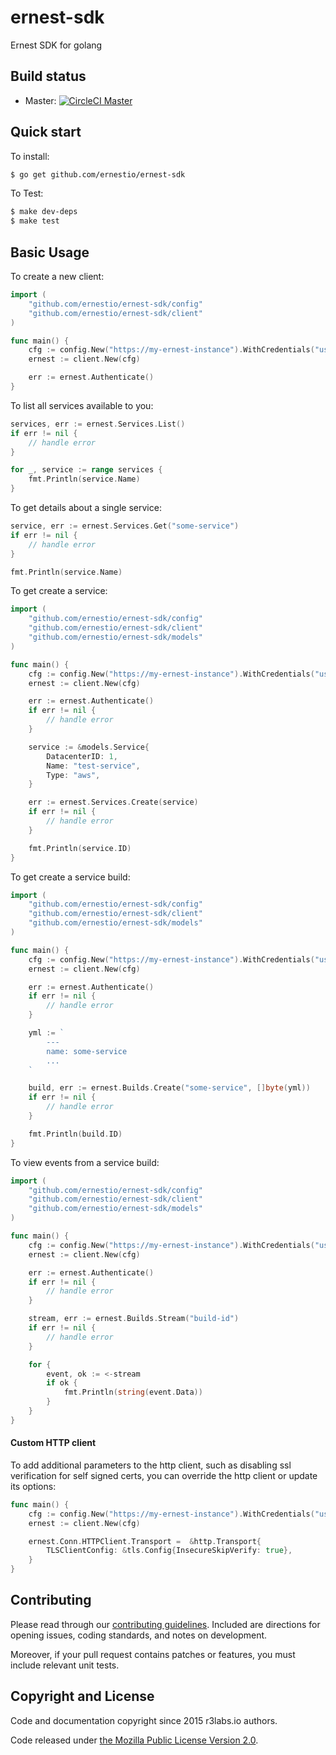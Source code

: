 # ernest-sdk
Ernest SDK for golang


## Build status

* Master: [![CircleCI  Master](https://circleci.com/gh/ernestio/ernest-sdk/tree/master.svg?style=svg)](https://circleci.com/gh/ernestio/ernest-sdk/tree/master)

## Quick start

To install:

```sh
$ go get github.com/ernestio/ernest-sdk
```

To Test:

```sh
$ make dev-deps
$ make test
```

## Basic Usage

To create a new client:

```go
import (
    "github.com/ernestio/ernest-sdk/config"
    "github.com/ernestio/ernest-sdk/client"
)

func main() {
    cfg := config.New("https://my-ernest-instance").WithCredentials("username", "password")
    ernest := client.New(cfg)

    err := ernest.Authenticate()
}
```


To list all services available to you:

```go
services, err := ernest.Services.List()
if err != nil {
    // handle error
}

for _, service := range services {
    fmt.Println(service.Name)
}
```

To get details about a single service:

```go
service, err := ernest.Services.Get("some-service")
if err != nil {
    // handle error
}

fmt.Println(service.Name)
```

To get create a service:

```go
import (
    "github.com/ernestio/ernest-sdk/config"
    "github.com/ernestio/ernest-sdk/client"
    "github.com/ernestio/ernest-sdk/models"
)

func main() {
    cfg := config.New("https://my-ernest-instance").WithCredentials("username", "password")
    ernest := client.New(cfg)

    err := ernest.Authenticate()
    if err != nil {
        // handle error
    }

    service := &models.Service{
        DatacenterID: 1,
        Name: "test-service",
        Type: "aws",
    }

    err := ernest.Services.Create(service)
    if err != nil {
        // handle error
    }

    fmt.Println(service.ID)
}
```

To get create a service build:

```go
import (
    "github.com/ernestio/ernest-sdk/config"
    "github.com/ernestio/ernest-sdk/client"
    "github.com/ernestio/ernest-sdk/models"
)

func main() {
    cfg := config.New("https://my-ernest-instance").WithCredentials("username", "password")
    ernest := client.New(cfg)

    err := ernest.Authenticate()
    if err != nil {
        // handle error
    }

    yml := `
        ---
        name: some-service
        ...
    `

    build, err := ernest.Builds.Create("some-service", []byte(yml))
    if err != nil {
        // handle error
    }

    fmt.Println(build.ID)
}
```

To view events from a service build:

```go
import (
    "github.com/ernestio/ernest-sdk/config"
    "github.com/ernestio/ernest-sdk/client"
    "github.com/ernestio/ernest-sdk/models"
)

func main() {
    cfg := config.New("https://my-ernest-instance").WithCredentials("username", "password")
    ernest := client.New(cfg)

    err := ernest.Authenticate()
    if err != nil {
        // handle error
    }

    stream, err := ernest.Builds.Stream("build-id")
    if err != nil {
        // handle error
    }

    for {
        event, ok := <-stream
        if ok {
            fmt.Println(string(event.Data))
        }
    }
}
```


#### Custom HTTP client

To add additional parameters to the http client, such as disabling ssl verification for self signed certs, you can override the http client or update its options:

```go
func main() {
    cfg := config.New("https://my-ernest-instance").WithCredentials("username", "password")
    ernest := client.New(cfg)

    ernest.Conn.HTTPClient.Transport =  &http.Transport{
		TLSClientConfig: &tls.Config{InsecureSkipVerify: true},
	}
}
```

## Contributing

Please read through our
[contributing guidelines](CONTRIBUTING.md).
Included are directions for opening issues, coding standards, and notes on
development.

Moreover, if your pull request contains patches or features, you must include
relevant unit tests.


## Copyright and License

Code and documentation copyright since 2015 r3labs.io authors.

Code released under
[the Mozilla Public License Version 2.0](LICENSE).
